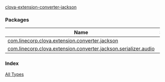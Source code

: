 [clova-extension-converter-jackson](./index.md)

### Packages

| Name | Summary |
|---|---|
| [com.linecorp.clova.extension.converter.jackson](com.linecorp.clova.extension.converter.jackson/index.md) |  |
| [com.linecorp.clova.extension.converter.jackson.serializer.audio](com.linecorp.clova.extension.converter.jackson.serializer.audio/index.md) |  |

### Index

[All Types](alltypes/index.md)